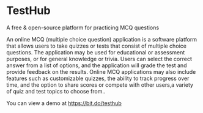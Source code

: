# TestHub

A free & open-source platform for practicing MCQ questions

An online MCQ (multiple choice question) application is a software platform that allows users to take quizzes or tests that consist of multiple choice questions. The application may be used for educational or assessment purposes, or for general knowledge or trivia. Users can select the correct answer from a list of options, and the application will grade the test and provide feedback on the results. Online MCQ applications may also include features such as customizable quizzes, the ability to track progress over time, and the option to share scores or compete with other users,a variety of quiz and test topics to choose from..
       
       
       
       
You can view a demo at https://bit.do/testhub
